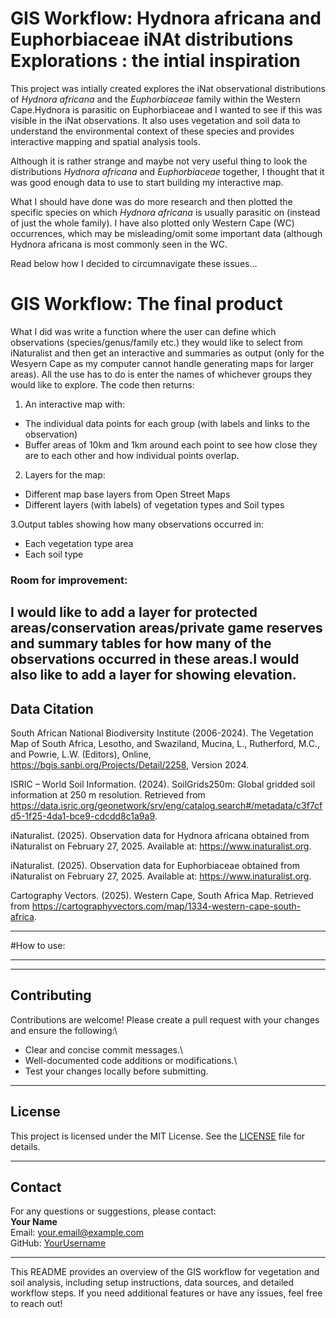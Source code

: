 # GIS Workflow: Hydnora africana and Euphorbiaceae iNAt distributions Explorations : the intial inspiration

This project was intially created explores the iNat observational distributions of *Hydnora africana* and the *Euphorbiaceae* family within the Western Cape.Hydnora is parasitic on Euphorbiaceae and I wanted to see if this was visible in the iNat observations.
It also uses vegetation and soil data to understand the environmental context of these species and provides interactive mapping and spatial analysis tools.

Although it is rather strange and maybe not very useful thing to look the distributions *Hydnora africana* and *Euphorbiaceae* together, I thought that it was good enough data to use to start building my interactive map.

What I should have done was do more research and then plotted the specific species on which *Hydnora africana* is usually parasitic on (instead of just the whole family). I have also plotted only Western Cape (WC) occurrences, which may be misleading/omit some important data (although Hydnora africana is most commonly seen in the WC.

Read below how I decided to circumnavigate these issues...


# GIS Workflow: The final product

What I did was write a function where the user can define which observations (species/genus/family etc.) they would like to select from iNaturalist and then get an interactive and summaries as output (only for the Wesyern Cape as my computer cannot handle generating maps for larger areas).
All the use has to do is enter the names of whichever groups they would like to explore.
The code then returns:

1. An interactive map with:

 - The individual data points for each group (with labels and links to the observation)
 - Buffer areas of 10km and 1km around each point to see how close they are to each other and how individual points overlap.
 
2. Layers for the map:

  - Different map base layers from Open Street Maps
  - Different layers (with labels) of vegetation types and Soil types
  
3.Output tables showing how many observations occurred in:

  - Each vegetation type area
  - Each soil type

### Room for improvement:

I would like to add a layer for protected areas/conservation areas/private game reserves and summary tables for how many of the observations occurred in these areas.I would also like to add a layer for showing elevation. 
------------------------------------------------------------------------

## **Data Citation**

South African National Biodiversity Institute (2006-2024). The Vegetation Map of South Africa, Lesotho, and Swaziland, Mucina, L., Rutherford, M.C., and Powrie, L.W. (Editors), Online, <https://bgis.sanbi.org/Projects/Detail/2258>, Version 2024.

ISRIC – World Soil Information. (2024). SoilGrids250m: Global gridded soil information at 250 m resolution. Retrieved from <https://data.isric.org/geonetwork/srv/eng/catalog.search#/metadata/c3f7cfd5-1f25-4da1-bce9-cdcdd8c1a9a9>.

iNaturalist. (2025). Observation data for Hydnora africana obtained from iNaturalist on February 27, 2025. Available at: <https://www.inaturalist.org>.

iNaturalist. (2025). Observation data for Euphorbiaceae obtained from iNaturalist on February 27, 2025. Available at: <https://www.inaturalist.org>.

Cartography Vectors. (2025). Western Cape, South Africa Map. Retrieved from <https://cartographyvectors.com/map/1334-western-cape-south-africa>.

------------------------------------------------------------------------
#How to use:

-----------------------------------------------------------
-----------------------------------------------------------

## **Contributing**

Contributions are welcome! Please create a pull request with your changes and ensure the following:\
- Clear and concise commit messages.\
- Well-documented code additions or modifications.\
- Test your changes locally before submitting.

------------------------------------------------------------------------

## **License**

This project is licensed under the MIT License. See the [LICENSE](LICENSE) file for details.

------------------------------------------------------------------------

## **Contact**

For any questions or suggestions, please contact:\
**Your Name**\
Email: [your.email\@example.com](mailto:your.email@example.com)\
GitHub: [YourUsername](https://github.com/YourUsername)

------------------------------------------------------------------------

This README provides an overview of the GIS workflow for vegetation and soil analysis, including setup instructions, data sources, and detailed workflow steps. If you need additional features or have any issues, feel free to reach out!
